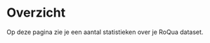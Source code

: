 # Overzicht

Op deze pagina zie je een aantal statistieken over je RoQua dataset.

<screenshot src="/screenshots/overzicht.png" />
